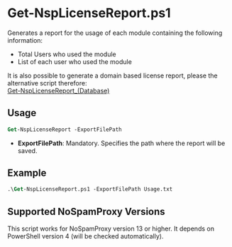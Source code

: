 # Get-NspLicenseReport.ps1

Generates a report for the usage of each module containing the following information:

 - Total Users who used the module
 - List of each user who used the module
 
It is also possible to generate a domain based license report, please the alternative script therefore:  
[Get-NspLicenseReport_(Database)](https://github.com/noSpamProxy/Reports/tree/master/Get-NspLicenseReport_(Database))


## Usage 

```ps
Get-NspLicenseReport -ExportFilePath
```

- **ExportFilePath**: Mandatory. Specifies the path where the report will be saved.

## Example

```ps
.\Get-NspLicenseReport.ps1 -ExportFilePath Usage.txt
```

## Supported NoSpamProxy Versions
This script works for NoSpamProxy version 13 or higher. It depends on PowerShell version 4 (will be checked automatically).
